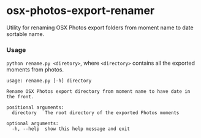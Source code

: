 # osx-photos-export-renamer
Utility for renaming OSX Photos export folders from moment name to date sortable name. 

### Usage

```python rename.py <diretory>```, where ```<directory>``` contains all the exported moments from photos.

```
usage: rename.py [-h] directory

Rename OSX Photos export directory from moment name to have date in the front.

positional arguments:
  directory   The root directory of the exported Photos moments

optional arguments:
  -h, --help  show this help message and exit
```
